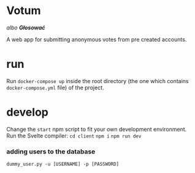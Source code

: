 # Votum

_albo **Głosować**_

A web app for submitting anonymous votes from pre created accounts.

# run

Run `docker-compose up` inside the root directory (the one which contains `docker-compose.yml` file) of the project.

# develop

Change the `start` npm script to fit your own development environment.\
Run the Svelte compiler: `cd client` `npm i` `npm run dev`

### adding users to the database

`dummy_user.py -u [USERNAME] -p [PASSWORD]`
